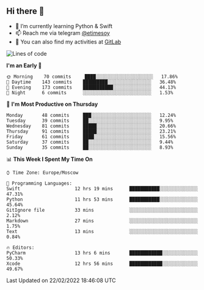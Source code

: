 ## Hi there 👋
- 🌱 I’m currently learning Python & Swift
- 📫 Reach me via telegram [@etimesoy](https://t.me/etimesoy/)
- 🦊 You can also find my activities at [GitLab](https://gitlab.com/etimesoy)

<!--START_SECTION:waka-->
![Lines of code](https://img.shields.io/badge/From%20Hello%20World%20I%27ve%20Written-182%20Thousand%20lines%20of%20code-blue)

**I'm an Early 🐤** 

```text
🌞 Morning    70 commits     ████░░░░░░░░░░░░░░░░░░░░░   17.86% 
🌆 Daytime    143 commits    █████████░░░░░░░░░░░░░░░░   36.48% 
🌃 Evening    173 commits    ███████████░░░░░░░░░░░░░░   44.13% 
🌙 Night      6 commits      ░░░░░░░░░░░░░░░░░░░░░░░░░   1.53%

```
📅 **I'm Most Productive on Thursday** 

```text
Monday       48 commits     ███░░░░░░░░░░░░░░░░░░░░░░   12.24% 
Tuesday      39 commits     ██░░░░░░░░░░░░░░░░░░░░░░░   9.95% 
Wednesday    81 commits     █████░░░░░░░░░░░░░░░░░░░░   20.66% 
Thursday     91 commits     █████░░░░░░░░░░░░░░░░░░░░   23.21% 
Friday       61 commits     ████░░░░░░░░░░░░░░░░░░░░░   15.56% 
Saturday     37 commits     ██░░░░░░░░░░░░░░░░░░░░░░░   9.44% 
Sunday       35 commits     ██░░░░░░░░░░░░░░░░░░░░░░░   8.93%

```


📊 **This Week I Spent My Time On** 

```text
⌚︎ Time Zone: Europe/Moscow

💬 Programming Languages: 
Swift                    12 hrs 19 mins      ███████████░░░░░░░░░░░░░░   47.31% 
Python                   11 hrs 53 mins      ███████████░░░░░░░░░░░░░░   45.64% 
GitIgnore file           33 mins             ░░░░░░░░░░░░░░░░░░░░░░░░░   2.12% 
Markdown                 27 mins             ░░░░░░░░░░░░░░░░░░░░░░░░░   1.75% 
Text                     13 mins             ░░░░░░░░░░░░░░░░░░░░░░░░░   0.84%

🔥 Editors: 
PyCharm                  13 hrs 6 mins       ████████████░░░░░░░░░░░░░   50.33% 
Xcode                    12 hrs 56 mins      ████████████░░░░░░░░░░░░░   49.67%

```


 Last Updated on 22/02/2022 18:46:08 UTC
<!--END_SECTION:waka-->
